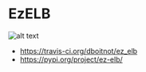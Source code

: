 # EzELB

![alt text](https://api.travis-ci.org/dboitnot/ez_elb.svg?branch=master "Travis Build Status")

- https://travis-ci.org/dboitnot/ez_elb
- https://pypi.org/project/ez-elb/

